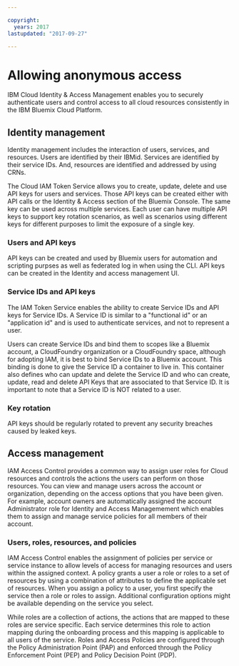 ```yaml
---

copyright:
  years: 2017
lastupdated: "2017-09-27"

---
```


# Allowing anonymous access

IBM Cloud Identity & Access Management enables you to securely authenticate users and control access to all cloud resources consistently in the IBM Bluemix Cloud Platform.

## Identity management

Identity management includes the interaction of users, services, and resources. Users are identified by their IBMid. Services are identified by their service IDs. And, resources are identified and addressed by using CRNs.

The Cloud IAM Token Service allows you to create, update, delete and use API keys for users and services. Those API keys can be created either with API calls or the Identity & Access section of the Bluemix Console. The same key can be used across multiple services. Each user can have multiple API keys to support key rotation scenarios, as well as scenarios using different keys for different purposes to limit the exposure of a single key.

### Users and API keys

API keys can be created and used by Bluemix users for automation and scripting purpses as well as federated log in when using the CLI. API keys can be created in the Identity and access management UI.

### Service IDs and API keys

The IAM Token Service enables the ability to create Service IDs and API keys for Service IDs. A Service ID is similar to a "functional id" or an "application id" and is used to authenticate services, and not to represent a user.

Users can create Service IDs and bind them to scopes like a Bluemix account, a CloudFoundry organization or a CloudFoundry space, although for adopting IAM, it is best to bind Service IDs to a Bluemix account. This binding is done to give the Service ID a container to live in. This container also defines who can update and delete the Service ID and who can create, update, read and delete API Keys that are associated to that Service ID. It is important to note that a Service ID is NOT related to a user.

### Key rotation

API keys should be regularly rotated to prevent any security breaches caused by leaked keys.

## Access management

IAM Access Control provides a common way to assign user roles for Cloud resources and controls the actions the users can perform on those resources. You can view and manage users across the account or organization, depending on the access options that you have been given. For example, account owners are automatically assigned the account Administrator role for Identity and Access Managemement which enables them to assign and manage service policies for all members of their account.

### Users, roles, resources, and policies

IAM Access Control enables the assignment of policies per service or service instance to allow levels of access for managing resources and users within the assigned context. A policy grants a user a role or roles to a set of resources by using a combination of attributes to define the applicable set of resources. When you assign a policy to a user, you first specify the service then a role or roles to assign. Additional configuration options might be available depending on the service you select.

While roles are a collection of actions, the actions that are mapped to these roles are service specific. Each service determines this role to action mapping during the onboarding process and this mapping is applicable to all users of the service. Roles and Access Policies are configured through the Policy Administration Point (PAP) and enforced through the Policy Enforcement Point (PEP) and Policy Decision Point (PDP).
